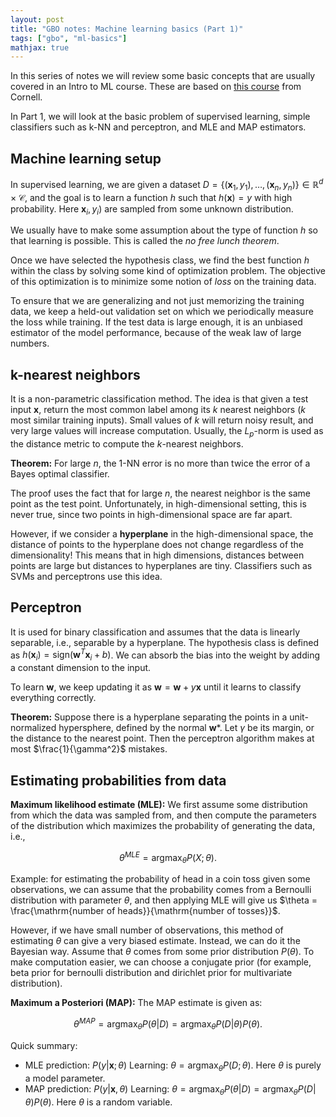 ```yaml
---
layout: post
title: "GBO notes: Machine learning basics (Part 1)"
tags: ["gbo", "ml-basics"]
mathjax: true
---
```


In this series of notes we will review some basic concepts that are usually covered in an Intro to ML
course. These are based on [this course](https://www.cs.cornell.edu/courses/cs4780/2018fa/lectures/) from Cornell.

In Part 1, we will look at the basic problem of supervised learning, simple classifiers such
as k-NN and perceptron, and MLE and MAP estimators.

## Machine learning setup

In supervised learning, we are given a dataset $D = \{(\mathbf{x}_1,y_1),\ldots,(\mathbf{x}_n,y_n)\} \in \mathbb{R}^d\times \mathcal{C}$,
and the goal is to learn a function $h$ such that $h(\mathbf{x}) = y$ with high probability.
Here $\mathbf{x}_i,y_i)$ are sampled from some unknown distribution.

We usually have to make some assumption about the type of function $h$ so that learning is
possible. This is called the *no free lunch theorem*.

Once we have selected the hypothesis class, we find the best function $h$ within the class
by solving some kind of optimization problem. The objective of this optimization is to 
minimize some notion of *loss* on the training data.

To ensure that we are generalizing and not just memorizing the training data, we keep a 
held-out validation set on which we periodically measure the loss while training. If the test
data is large enough, it is an unbiased estimator of the model performance, because of the
weak law of large numbers.

## k-nearest neighbors

It is a non-parametric classification method. The idea is that given a test input $\mathbf{x}$,
return the most common label among its $k$ nearest neighbors ($k$ most similar training inputs).
Small values of $k$ will return noisy result, and very large values will increase computation.
Usually, the $L_p$-norm is used as the distance metric to compute the $k$-nearest neighbors.

**Theorem:** For large $n$, the 1-NN error is no more than twice the error of a Bayes optimal
classifier.

The proof uses the fact that for large $n$, the nearest neighbor is the same point as the test
point. Unfortunately, in high-dimensional setting, this is never true, since two points in
high-dimensional space are far apart.

However, if we consider a **hyperplane** in the high-dimensional space, the distance of points
to the hyperplane does not change regardless of the dimensionality! This means that in high
dimensions, distances between points are large but distances to hyperplanes are tiny. Classifiers
such as SVMs and perceptrons use this idea.

## Perceptron

It is used for binary classification and assumes that the data is linearly separable, i.e.,
separable by a hyperplane. The hypothesis class is defined as $h(\mathbf{x}_i) = \textrm{sign}(\mathbf{w}^T \mathbf{x}_i + b)$.
We can absorb the bias into the weight by adding a constant dimension to the input.

To learn $\mathbf{w}$, we keep updating it as $\mathbf{w} = \mathbf{w} + y\mathbf{x}$ until
it learns to classify everything correctly.

**Theorem:** Suppose there is a hyperplane separating the points in a unit-normalized hypersphere,
defined by the normal $\mathbf{w}*$. Let $\gamma$ be its margin, or the distance to the nearest
point. Then the perceptron algorithm makes at most $\frac{1}{\gamma^2}$ mistakes.

## Estimating probabilities from data

**Maximum likelihood estimate (MLE):** We first assume some distribution from which the data
was sampled from, and then compute the parameters of the distribution which maximizes the
probability of generating the data, i.e.,

$$ \theta^{MLE} = \textrm{arg}\max_{\theta} P(X;\theta). $$

Example: for estimating the probability of head in a coin toss given some observations,
we can assume that the probability comes from a Bernoulli distribution with parameter $\theta$,
and then applying MLE will give us $\theta = \frac{\mathrm{number of heads}}{\mathrm{number of tosses}}$.

However, if we have small number of observations, this method of estimating $\theta$ can
give a very biased estimate. Instead, we can do it the Bayesian way. Assume that $\theta$ comes
from some prior distribution $P(\theta)$. To make computation easier, we can choose a conjugate
prior (for example, beta prior for bernoulli distribution and dirichlet prior for multivariate
distribution).

**Maximum a Posteriori (MAP):** The MAP estimate is given as:

$$ \theta^{MAP} = \mathrm{arg}\max_{\theta} P(\theta|D) = \mathrm{arg}\max_{\theta} P(D|\theta)P(\theta). $$

Quick summary:

* MLE prediction: $P(y|\mathbf{x};\theta)$ Learning: $\theta = \textrm{arg}\max_{\theta}P(D;\theta)$. Here $\theta$
is purely a model parameter.
* MAP prediction: $P(y|\mathbf{x},\theta)$ Learning: $\theta = \textrm{arg}\max_{\theta}P(\theta|D) = \mathrm{arg}\max_{\theta} P(D|\theta)P(\theta)$.
Here $\theta$ is a random variable.

